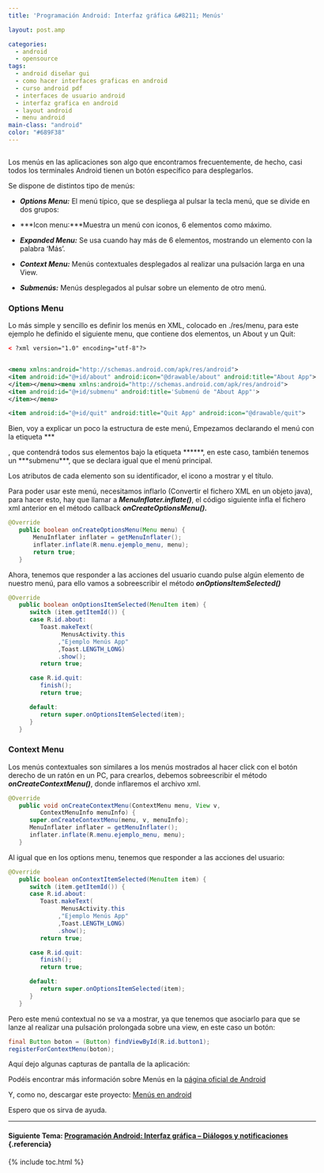 ```yaml
---
title: 'Programación Android: Interfaz gráfica &#8211; Menús'

layout: post.amp

categories:
  - android
  - opensource
tags:
  - android diseñar gui
  - como hacer interfaces graficas en android
  - curso android pdf
  - interfaces de usuario android
  - interfaz grafica en android
  - layout android
  - menu android
main-class: "android"
color: "#689F38"
---
```

<amp-img layout="responsive" border="0" src="/assets/img/2013/07/iconoAndroid.png" style="clear:left; float:left;margin-right:1em; margin-bottom:1em" width="128px" height="128px" />

Los menús en las aplicaciones son algo que encontramos frecuentemente, de hecho, casi todos los terminales Android tienen un botón específico para desplegarlos.

Se dispone de distintos tipo de menús:


<!--ad-->

  * ***Options Menu:*** El menú típico, que se despliega al pulsar la tecla menú, que se divide en dos grupos:

  * ***Icon menu:***Muestra un menú con iconos, 6 elementos como máximo.
  * ***Expanded Menu:*** Se usa cuando hay más de 6 elementos, mostrando un elemento con la palabra &#8216;Más&#8217;.

  * ***Context Menu:*** Menús contextuales desplegados al realizar una pulsación larga en una View.
  * ***Submenús:*** Menús desplegados al pulsar sobre un elemento de otro menú.
### Options Menu

Lo más simple y sencillo es definir los menús en XML, colocado en ./res/menu, para este ejemplo he definido el siguiente menu, que contiene dos elementos, un About y un Quit:

```xml
< ?xml version="1.0" encoding="utf-8"?>


<menu xmlns:android="http://schemas.android.com/apk/res/android">
<item android:id="@+id/about" android:icon="@drawable/about" android:title="About App">
</item></menu><menu xmlns:android="http://schemas.android.com/apk/res/android">
<item android:id="@+id/submenu" android:title='Submenú de "About App"'>
</item></menu>

<item android:id="@+id/quit" android:title="Quit App" android:icon="@drawable/quit">


```

Bien, voy a explicar un poco la estructura de este menú, Empezamos declarando el menú con la etiqueta ***  


<menu>
</menu>
, que contendrá todos sus elementos bajo la etiqueta ***</item><item></item>***, en este caso, también tenemos un ***submenu***, que se declara igual que el menú principal.

Los atributos de cada elemento son su identificador, el icono a mostrar y el título.

Para poder usar este menú, necesitamos inflarlo (Convertir el fichero XML en un objeto java), para hacer esto, hay que llamar a ***MenuInflater.inflate()***, el código siguiente infla el fichero xml anterior en el método callback ***onCreateOptionsMenu().***

```java
@Override
   public boolean onCreateOptionsMenu(Menu menu) {
       MenuInflater inflater = getMenuInflater();
       inflater.inflate(R.menu.ejemplo_menu, menu);
       return true;
   }

```

Ahora, tenemos que responder a las acciones del usuario cuando pulse algún elemento de nuestro menú, para ello vamos a sobreescribir el método ***onOptionsItemSelected()***

```java
@Override
   public boolean onOptionsItemSelected(MenuItem item) {
      switch (item.getItemId()) {
      case R.id.about:
         Toast.makeText(
               MenusActivity.this
              ,"Ejemplo Menús App"
              ,Toast.LENGTH_LONG)
              .show();
         return true;

      case R.id.quit:
         finish();
         return true;

      default:
         return super.onOptionsItemSelected(item);
      }
   }

```

### Context Menu

Los menús contextuales son similares a los menús mostrados al hacer click con el botón derecho de un ratón en un PC, para crearlos, debemos sobreescribir el método ***onCreateContextMenu()***, donde inflaremos el archivo xml.

```java
@Override
   public void onCreateContextMenu(ContextMenu menu, View v,
         ContextMenuInfo menuInfo) {
      super.onCreateContextMenu(menu, v, menuInfo);
      MenuInflater inflater = getMenuInflater();
      inflater.inflate(R.menu.ejemplo_menu, menu);
   }

```

Al igual que en los options menu, tenemos que responder a las acciones del usuario:

```java
@Override
   public boolean onContextItemSelected(MenuItem item) {
      switch (item.getItemId()) {
      case R.id.about:
         Toast.makeText(
               MenusActivity.this
              ,"Ejemplo Menús App"
              ,Toast.LENGTH_LONG)
              .show();
         return true;

      case R.id.quit:
         finish();
         return true;

      default:
         return super.onOptionsItemSelected(item);
      }
   }

```

Pero este menú contextual no se va a mostrar, ya que tenemos que asociarlo para que se lanze al realizar una pulsación prolongada sobre una view, en este caso un botón:

```java
final Button boton = (Button) findViewById(R.id.button1);
registerForContextMenu(boton);

```

Aquí dejo algunas capturas de pantalla de la aplicación:

<div class="separator" style="clear: both; text-align: center;">
<a href="https://3.bp.blogspot.com/-JIhItNsspfQ/ThdvxHzhiLI/AAAAAAAAArI/n5vFz4sOjvA/s1600/optionmenu.png" imageanchor="1" style="margin-left:1em; margin-right:1em"><amp-img layout="responsive" alt="Option menu Android" title="Option Menu android" border="0" height="400" width="240" src="https://3.bp.blogspot.com/-JIhItNsspfQ/ThdvxHzhiLI/AAAAAAAAArI/n5vFz4sOjvA/s400/optionmenu.png" /></a>
</div>
<div class="separator" style="clear: both; text-align: center;">
<a href="https://1.bp.blogspot.com/-bBsrepZGNdM/ThdvxuQJ0XI/AAAAAAAAArQ/vxr-eRx3mJM/s1600/optionmenu-about.png" imageanchor="1" style="margin-left:1em; margin-right:1em"><amp-img layout="responsive" border="0" height="400" width="240" alt="Option menu Android" title="Option menu Android" src="https://1.bp.blogspot.com/-bBsrepZGNdM/ThdvxuQJ0XI/AAAAAAAAArQ/vxr-eRx3mJM/s400/optionmenu-about.png" /></a>
</div>
<div class="separator" style="clear: both; text-align: center;">
<a href="https://2.bp.blogspot.com/-wiia8Yo7Ass/Thdvx_KduPI/AAAAAAAAArY/wVFBRmQeX68/s1600/contextMenu.png" imageanchor="1" style="margin-left:1em; margin-right:1em"><amp-img layout="responsive" border="0" title="Context menu Android" alt="Context menu Android" height="400" width="240" src="https://2.bp.blogspot.com/-wiia8Yo7Ass/Thdvx_KduPI/AAAAAAAAArY/wVFBRmQeX68/s400/contextMenu.png" /></a>
</div>

Podéis encontrar más información sobre Menús en la [página oficial de Android][1]

Y, como no, descargar este proyecto: [Menús en android][2]

Espero que os sirva de ayuda.

* * *

#### Siguiente Tema: [Programación Android: Interfaz gráfica &#8211; Diálogos y notificaciones][3] {.referencia}

 [1]: http://developer.android.com/guide/topics/ui/menus.html
 [2]: http://devgui-android-es.netii.net/descargar.php?archivo=menus.zip&sub;=android
 [3]: /programacion-android-interfaz-grafica_11/


{% include toc.html %}
